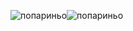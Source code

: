 
![попариньо](https://c.tenor.com/K3uxrqffdCAAAAAC/capybara-orange.gif)![попариньо](https://c.tenor.com/E2DP978KehsAAAAC/zoo-eating.gif)

